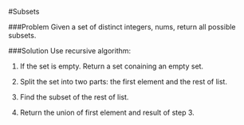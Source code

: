 #Subsets

###Problem
Given a set of distinct integers, nums, return all possible subsets. 

###Solution
Use recursive algorithm:

1. If the set is empty. Return a set conaining an empty set. 

2. Split the set into two parts: the first element and the rest of list.

3. Find the subset of the rest of list.

4. Return the union of first element and result of step 3.
